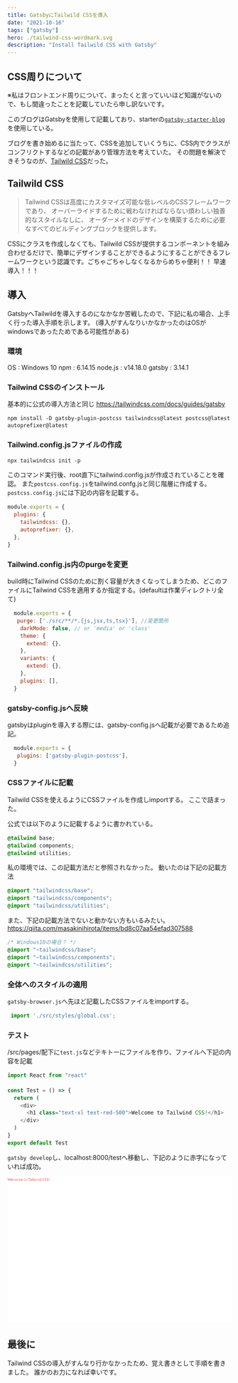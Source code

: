 ```yaml
---
title: GatsbyにTailwild CSSを導入
date: "2021-10-16"
tags: ["gatsby"]
hero: ./tailwind-css-wordmark.svg
description: "Install Tailwild CSS with Gatsby"
---
```



## CSS周りについて
※私はフロントエンド周りについて、まったくと言っていいほど知識がないので、もし間違ったことを記載していたら申し訳ないです。

このブログはGatsbyを使用して記載しており、starterの[`gatsby-starter-blog`](https://www.gatsbyjs.com/starters/gatsbyjs/gatsby-starter-blog)
を使用している。

ブログを書き始めるに当たって、CSSを追加していくうちに、CSS内でクラスがコンフリクトするなどの記載があり管理方法を考えていた。
その問題を解決できそうなのが、[Tailwild CSS](https://tailwindcss.jp/)だった。

<!-- https://www.gatsbyjs.com/starters/ -->

## Tailwild CSS
>Tailwind CSSは高度にカスタマイズ可能な低レベルのCSSフレームワークであり、 オーバーライドするために戦わなければならない煩わしい独善的なスタイルなしに、 オーダーメイドのデザインを構築するために必要なすべてのビルディングブロックを提供します。

CSSにクラスを作成しなくても、Tailwild CSSが提供するコンポーネントを組み合わせるだけで、簡単にデザインすることができるようにすることができるフレームワークという認識です。ごちゃごちゃしなくなるからめちゃ便利！！
早速導入！！！

## 導入
GatsbyへTailwildを導入するのになかなか苦戦したので、下記に私の場合、上手く行った導入手順を示します。
(導入がすんなりいかなかったのはOSがwindowsであったためである可能性がある)

### 環境
OS : Windows 10
npm : 6.14.15
node.js : v14.18.0
gatsby : 3.14.1

### Tailwind CSSのインストール
基本的に公式の導入方法と同じ
https://tailwindcss.com/docs/guides/gatsby
```shell:title=shell
npm install -D gatsby-plugin-postcss tailwindcss@latest postcss@latest autoprefixer@latest
```

### Tailwind.config.jsファイルの作成
```shell:title=shell
npx tailwindcss init -p
```
このコマンド実行後、root直下にtailwind.config.jsが作成されていることを確認。
また`postcss.config.js`をtailwind.confg.jsと同じ階層に作成する。
`postcss.config.js`には下記の内容を記載する。
```javascript:title=postcss.config.js
module.exports = {
  plugins: {
    tailwindcss: {},
    autoprefixer: {},
  },
}
```

### Tailwind.config.js内のpurgeを変更
build時にTailwind CSSのために割く容量が大きくなってしまうため、どこのファイルにTailwind CSSを適用するか指定する。(defaultは作業ディレクトリ全て)
```javascript:title=tailwind.config.js
  module.exports = {
   purge: ['./src/**/*.{js,jsx,ts,tsx}'], //変更箇所
    darkMode: false, // or 'media' or 'class'
    theme: {
      extend: {},
    },
    variants: {
      extend: {},
    },
    plugins: [],
  }
```

### gatsby-config.jsへ反映
gatsbyはpluginを導入する際には、gatsby-config.jsへ記載が必要であるため追記。
```javascript:title=gatsby-config.js
  module.exports = {
   plugins: ['gatsby-plugin-postcss'],
  }
```

### CSSファイルに記載
Tailwild CSSを使えるようにCSSファイルを作成しimportする。
ここで詰まった。

公式では以下のように記載するように書かれている。
```css:title=/src/styles/global.css
@tailwind base;
@tailwind components;
@tailwind utilities;
```

私の環境では、この記載方法だと参照されなかった。
動いたのは下記の記載方法

```css:title=/src/styles/global.css
@import "tailwindcss/base";
@import "tailwindcss/components";
@import "tailwindcss/utilities";
```

また、下記の記載方法でないと動かない方もいるみたい。
https://qiita.com/masakinihirota/items/bd8c07aa54efad307588

```css:title=/src/styles/global.css
/* Windows10の場合？ */
@import "~tailwindcss/base";
@import "~tailwindcss/components";
@import "~tailwindcss/utilities";
```

### 全体へのスタイルの適用
`gatsby-browser.js`へ先ほど記載したCSSファイルをimportする。

```javascript:title=gatsby-browser.js
 import './src/styles/global.css';
```
### テスト
/src/pages/配下に`test.js`などテキトーにファイルを作り、ファイルへ下記の内容を記載

```javascript:title=test.js
import React from "react"

const Test = () => {
  return (
    <div>
      <h1 class="text-xl text-red-500">Welcome to Tailwind CSS!</h1>
    </div>
  )
}
export default Test
```
`gatsby develop`し、localhost:8000/testへ移動し、下記のように赤字になっていれば成功。

![イメージ図](./2021-10-16-16-34-47.png)

## 最後に
Tailwind CSSの導入がすんなり行かなかったため、覚え書きとして手順を書きました。
誰かのお力になれば幸いです。

